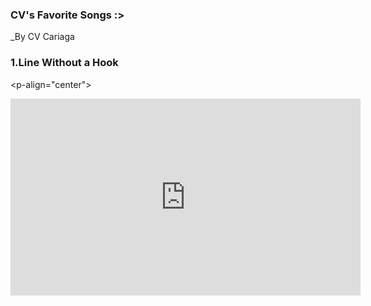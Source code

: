 ### CV's Favorite Songs :>
_By CV Cariaga

### 1.Line Without a Hook

<p-align="center">
<iframe width="560" height="315" src="https://www.youtube.com/embed/vfnAYipqj1k" title="YouTube video player" frameborder="0" allow="accelerometer; autoplay; clipboard-write; encrypted-media; gyroscope; picture-in-picture" allowfullscreen></iframe>
